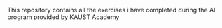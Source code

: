 This repository contains all the exercises i have completed during the AI program provided by KAUST Academy 
